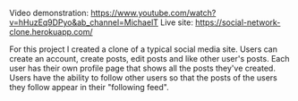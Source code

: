 Video demonstration: https://www.youtube.com/watch?v=hHuzEq9DPyo&ab_channel=MichaelT
Live site: https://social-network-clone.herokuapp.com/

For this project I created a clone of a typical social media site. Users can create an account, create posts, edit posts and like other user's posts. Each user has their own profile page that shows all the posts they've created. Users have the ability to follow other users so that the posts of the users they follow appear in their "following feed". 
